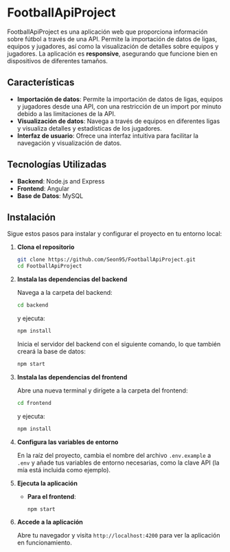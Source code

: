 # FootballApiProject

FootballApiProject es una aplicación web que proporciona información sobre fútbol a través de una API. Permite la importación de datos de ligas, equipos y jugadores, así como la visualización de detalles sobre equipos y jugadores. La aplicación es **responsive**, asegurando que funcione bien en dispositivos de diferentes tamaños.

## Características

- **Importación de datos**: Permite la importación de datos de ligas, equipos y jugadores desde una API, con una restricción de un import por minuto debido a las limitaciones de la API.
- **Visualización de datos**: Navega a través de equipos en diferentes ligas y visualiza detalles y estadísticas de los jugadores.
- **Interfaz de usuario**: Ofrece una interfaz intuitiva para facilitar la navegación y visualización de datos.

## Tecnologías Utilizadas

- **Backend**: Node.js and Express
- **Frontend**: Angular
- **Base de Datos**: MySQL

## Instalación

Sigue estos pasos para instalar y configurar el proyecto en tu entorno local:

1. **Clona el repositorio**

   ```bash
   git clone https://github.com/Seon95/FootballApiProject.git
   cd FootballApiProject
   ```

2. **Instala las dependencias del backend**

   Navega a la carpeta del backend:

   ```bash
   cd backend
   ```

   y ejecuta:

   ```bash
   npm install
   ```

   Inicia el servidor del backend con el siguiente comando, lo que también creará la base de datos:

   ```bash
   npm start
   ```

3. **Instala las dependencias del frontend**

   Abre una nueva terminal y dirígete a la carpeta del frontend:

   ```bash
   cd frontend
   ```

   y ejecuta:

   ```bash
   npm install
   ```

4. **Configura las variables de entorno**

   En la raíz del proyecto, cambia el nombre del archivo `.env.example` a `.env` y añade tus variables de entorno necesarias, como la clave API (la mía está incluida como ejemplo).

5. **Ejecuta la aplicación**

   - **Para el frontend**:

     ```bash
     npm start
     ```

6. **Accede a la aplicación**

   Abre tu navegador y visita `http://localhost:4200` para ver la aplicación en funcionamiento.
